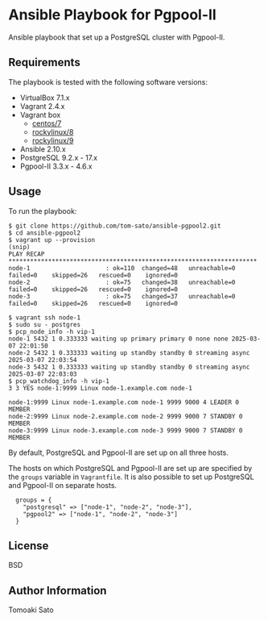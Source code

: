 Ansible Playbook for Pgpool-II
==============================

Ansible playbook that set up a PostgreSQL cluster with Pgpool-II.

Requirements
------------

The playbook is tested with the following software versions:

* VirtualBox 7.1.x
* Vagrant 2.4.x
* Vagrant box
  * [centos/7](https://app.vagrantup.com/centos/boxes/7)
  * [rockylinux/8](https://app.vagrantup.com/rockylinux/boxes/8)
  * [rockylinux/9](https://app.vagrantup.com/rockylinux/boxes/9)
* Ansible 2.10.x
* PostgreSQL 9.2.x - 17.x
* Pgpool-II 3.3.x - 4.6.x

Usage
-----

To run the playbook:

```ShellSession
$ git clone https://github.com/tom-sato/ansible-pgpool2.git
$ cd ansible-pgpool2
$ vagrant up --provision
(snip)
PLAY RECAP *********************************************************************
node-1                     : ok=110  changed=48   unreachable=0    failed=0    skipped=26   rescued=0    ignored=0
node-2                     : ok=75   changed=38   unreachable=0    failed=0    skipped=26   rescued=0    ignored=0
node-3                     : ok=75   changed=37   unreachable=0    failed=0    skipped=26   rescued=0    ignored=0

$ vagrant ssh node-1
$ sudo su - postgres
$ pcp_node_info -h vip-1
node-1 5432 1 0.333333 waiting up primary primary 0 none none 2025-03-07 22:01:50
node-2 5432 1 0.333333 waiting up standby standby 0 streaming async 2025-03-07 22:03:54
node-3 5432 1 0.333333 waiting up standby standby 0 streaming async 2025-03-07 22:03:03
$ pcp_watchdog_info -h vip-1
3 3 YES node-1:9999 Linux node-1.example.com node-1

node-1:9999 Linux node-1.example.com node-1 9999 9000 4 LEADER 0 MEMBER
node-2:9999 Linux node-2.example.com node-2 9999 9000 7 STANDBY 0 MEMBER
node-3:9999 Linux node-3.example.com node-3 9999 9000 7 STANDBY 0 MEMBER
```

By default, PostgreSQL and Pgpool-II are set up on all three hosts.

The hosts on which PostgreSQL and Pgpool-II are set up are specified by
the `groups` variable in `Vagrantfile`. It is also possible to set up
PostgreSQL and Pgpool-II on separate hosts.

```Ruby:Vagrantfile
  groups = {
    "postgresql" => ["node-1", "node-2", "node-3"],
    "pgpool2" => ["node-1", "node-2", "node-3"]
  }
```

License
-------

BSD

Author Information
------------------

Tomoaki Sato
